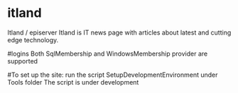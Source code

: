 # itland
Itland / episerver
Itland is IT news page with articles about latest and cutting edge technology.

#logins 
Both SqlMembership and WindowsMembership provider are supported

#To set up the site: run the script SetupDevelopmentEnvironment under Tools folder
The script is under development
